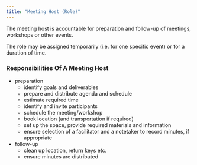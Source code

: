 ```yaml
---
title: "Meeting Host (Role)"
---
```



The meeting host is accountable for preparation and follow-up of meetings, workshops or other events. 

The role may be assigned temporarily (i.e. for one specific event) or for a duration of time.


### Responsibilities Of A Meeting Host

-   preparation
    -   identify goals and deliverables
    -   prepare and distribute agenda and schedule
    -   estimate required time
    -   identify and invite participants
    -   schedule the meeting/workshop
    -   book location (and transportation if required)
    -   set up the space, provide required materials and information
    -   ensure selection of a facilitator and a notetaker to record minutes, if appropriate
-   follow-up
    -   clean up location, return keys etc.
    -   ensure minutes are distributed
